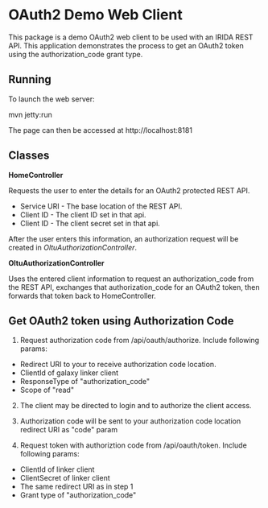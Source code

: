 OAuth2 Demo Web Client
======================
This package is a demo OAuth2 web client to be used with an IRIDA REST API.  This application demonstrates the process to get an OAuth2 token using the authorization_code grant type.

Running
-------
To launch the web server:

mvn jetty:run

The page can then be accessed at http://localhost:8181

Classes
-------

**HomeController**

Requests the user to enter the details for an OAuth2 protected REST API.

* Service URI - The base location of the REST API.
* Client ID - The client ID set in that api.
* Client ID - The client secret set in that api.

After the user enters this information, an authorization request will be created in *OltuAuthorizationController*.

**OltuAuthorizationController**

Uses the entered client information to request an authorization_code from the REST API, exchanges that authorization_code for an OAuth2 token, then forwards that token back to HomeController.


Get OAuth2 token using Authorization Code
-----------------------------------------

1. Request authorization code from /api/oauth/authorize.  Include following params:
 * Redirect URI to your to receive authorization code location.
 * ClientId of galaxy linker client
 * ResponseType of "authorization_code"
 * Scope of "read"

2. The client may be directed to login and to authorize the client access.

3. Authorization code will be sent to your authorization code location redirect URI as "code" param

4. Request token with authoriztion code from /api/oauth/token.  Include following params:
 * ClientId of linker client
 * ClientSecret of linker client
 * The same redirect URI as in step 1
 * Grant type of "authorization_code"
